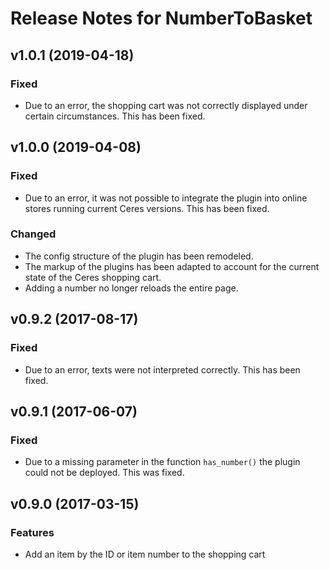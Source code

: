 # Release Notes for NumberToBasket

## v1.0.1 (2019-04-18)

### Fixed

- Due to an error, the shopping cart was not correctly displayed under certain circumstances. This has been fixed.

## v1.0.0 (2019-04-08)

### Fixed

- Due to an error, it was not possible to integrate the plugin into online stores running current Ceres versions. This has been fixed.

### Changed

- The config structure of the plugin has been remodeled.
- The markup of the plugins has been adapted to account for the current state of the Ceres shopping cart.
- Adding a number no longer reloads the entire page.

## v0.9.2 (2017-08-17)

### Fixed

- Due to an error, texts were not interpreted correctly. This has been fixed.

## v0.9.1 (2017-06-07)

### Fixed

- Due to a missing parameter in the function `has_number()` the plugin could not be deployed. This was fixed.

## v0.9.0 (2017-03-15)

### Features

- Add an item by the ID or item number to the shopping cart
